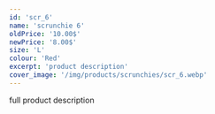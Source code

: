 ```yaml
---
id: 'scr_6'
name: 'scrunchie 6'
oldPrice: '10.00$'
newPrice: '8.00$'
size: 'L'
colour: 'Red'
excerpt: 'product description'
cover_image: '/img/products/scrunchies/scr_6.webp'
---
```

full product description
